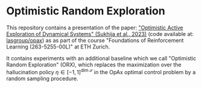 # Optimistic Random Exploration

This repository contains a presentation of the paper: ["Optimistic Active Exploration of Dynamical Systems" (Sukhija et al., 2023)](https://arxiv.org/abs/2306.12371) (code available at: [lasgroup/opax](https://github.com/lasgroup/opax)) as as part of the course "Foundations of Reinforcement Learning (263-5255-00L)" at ETH Zurich.

It contains experiments with an additional baseline which we call "Optimistic Random Exploration" (ORX), which replaces the maximization over the hallucination policy $\eta\in[-1,1]^{\dim\mathcal{S}}$ in the OpAx optimal control problem by a random sampling procedure.